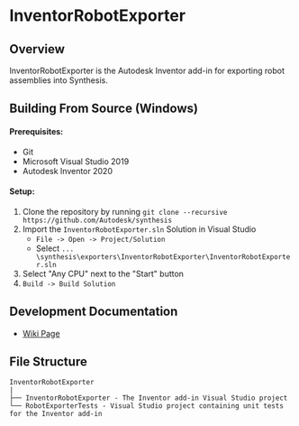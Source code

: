 # InventorRobotExporter

## Overview
InventorRobotExporter is the Autodesk Inventor add-in for exporting robot assemblies into Synthesis.

## Building From Source (Windows)

#### Prerequisites:
* Git
* Microsoft Visual Studio 2019
* Autodesk Inventor 2020

#### Setup:
1) Clone the repository by running `git clone --recursive https://github.com/Autodesk/synthesis`
2) Import the `InventorRobotExporter.sln` Solution in Visual Studio
   - `File -> Open -> Project/Solution`
   - Select `... \synthesis\exporters\InventorRobotExporter\InventorRobotExporter.sln`
3) Select "Any CPU" next to the "Start" button
4) `Build -> Build Solution`

## Development Documentation
*  [Wiki Page](https://github.com/Autodesk/synthesis/wiki/Inventor-Robot-Exporter)

## File Structure
```
InventorRobotExporter
|
├── InventorRobotExporter - The Inventor add-in Visual Studio project
└── RobotExporterTests - Visual Studio project containing unit tests for the Inventor add-in
```
